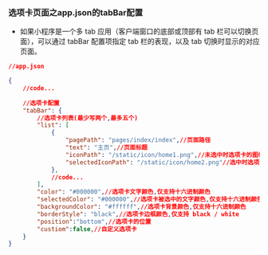 ### 选项卡页面之app.json的tabBar配置

+ 如果小程序是一个多 tab 应用（客户端窗口的底部或顶部有 tab 栏可以切换页面），可以通过 tabBar 配置项指定 tab 栏的表现，以及 tab 切换时显示的对应页面。

```json
//app.json

{
    //code...
    
    //选项卡配置
    "tabBar": {
        //选项卡列表(最少写两个,最多五个)
        "list": [
            {
                "pagePath": "pages/index/index",//页面路径
                "text": "主页",//页面标题
                "iconPath": "/static/icon/home1.png",//未选中时选项卡的图标
                "selectedIconPath": "/static/icon/home2.png"//选中时选项卡的图标
            },
            //code...
        ],
        "color": "#000000",//选项卡文字颜色,仅支持十六进制颜色
        "selectedColor": "#000000",//选项卡被选中的文字颜色,仅支持十六进制颜色
        "backgroundColor": "#ffffff",//选项卡背景颜色,仅支持十六进制颜色
        "borderStyle": "black",//选项卡边框颜色,仅支持 black / white
        "position":"bottom",//选项卡的位置
        "custiom":false,//自定义选项卡
    }
}
```
